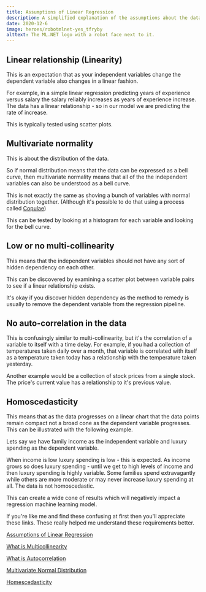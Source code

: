 ```yaml
---
title: Assumptions of Linear Regression
description: A simplified explanation of the assumptions about the data to successfully run linear regression
date: 2020-12-6
image: heroes/robotmlnet-yes_tfryby
alttext: The ML.NET logo with a robot face next to it.
---
```


## Linear relationship (Linearity) 

This is an expectation that as your independent variables change the dependent variable also changes in a linear fashion. 

For example, in a simple linear regression predicting years of experience versus salary the salary reliably increases as years of experience increase. The data has a linear relationship - so in our model we are predicting the rate of increase.

This is typically tested using scatter plots.

## Multivariate normality

This is about the distribution of the data. 

So if normal distribution means that the data can be expressed as a bell curve, then multivariate normality means that all of the the independent variables can also be understood as a bell curve. 

This is not exactly the same as shoving a bunch of variables with normal distribution together. (Although it's possible to do that using a process called [Copulae](https://en.wikipedia.org/wiki/Copula_(probability_theory))) 

This can be tested by looking at a histogram for each variable and looking for the bell curve.

## Low or no multi-collinearity 

This means that the independent variables should not have any sort of hidden dependency on each other. 

This can be discovered by examining a scatter plot between variable pairs to see if a linear relationship exists. 

It's okay if you discover hidden dependency as the method to remedy is usually to remove the dependent variable from the regression pipeline.

## No auto-correlation in the data 

This is confusingly similar to multi-collinearity, but it's the correlation of a variable to itself with a time delay. For example, if you had a collection of temperatures taken daily over a month, that variable is correlated with itself as a temperature taken today has a relationship with the temperature taken yesterday. 

Another example would be a collection of stock prices from a single stock. The price's current value has a relationship to it's previous value.

## Homoscedasticity

This means that as the data progresses on a linear chart that the data points remain compact not a broad cone as the dependent variable progresses. This can be illustrated with the following example. 

Lets say we have family income as the independent variable and luxury spending as the dependent variable. 

When income is low luxury spending is low - this is expected. As income grows so does luxury spending - until we get to high levels of income and then luxury spending is highly variable. Some families spend extravagantly while others are more moderate or may never increase luxury spending at all. The data is not homoscedastic.

This can create a wide cone of results which will negatively impact a regression machine learning model.

If you're like me and find these confusing at first then you'll appreciate these links. These really helped me understand these requirements better.

[Assumptions of Linear Regression](https://www.statisticssolutions.com/assumptions-of-linear-regression/)

[What is Multicollinearity](https://www.statisticshowto.com/multicollinearity/)

[What is Autocorrelation](https://corporatefinanceinstitute.com/resources/knowledge/other/autocorrelation/)

[Multivariate Normal Distribution](https://brilliant.org/wiki/multivariate-normal-distribution/#:~:text=A%20multivariate%20normal%20distribution%20is,variables%20is%20also%20normally%20distributed.)

[Homescedasticity](https://www.statisticssolutions.com/homoscedasticity/)